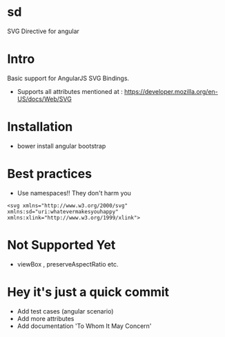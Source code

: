 sd
==

SVG Directive for angular

# Intro

Basic support for AngularJS SVG Bindings.
- Supports all attributes mentioned at : https://developer.mozilla.org/en-US/docs/Web/SVG

# Installation
- bower install angular bootstrap

# Best practices
- Use namespaces!! They don't harm you
```
<svg xmlns="http://www.w3.org/2000/svg" xmlns:sd="uri:whatevermakesyouhappy" xmlns:xlink="http://www.w3.org/1999/xlink">
```

# Not Supported Yet
- viewBox , preserveAspectRatio etc.

# Hey it's just a quick commit
- Add test cases (angular scenario)
- Add more attributes
- Add documentation 'To Whom It May Concern'